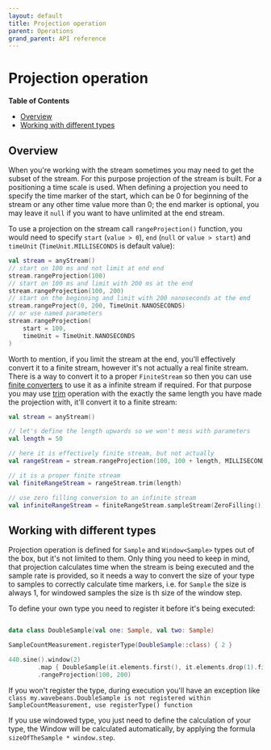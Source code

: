 ```yaml
---
layout: default
title: Projection operation
parent: Operations
grand_parent: API reference
---
```

Projection operation
========

<!-- START doctoc generated TOC please keep comment here to allow auto update -->
<!-- DON'T EDIT THIS SECTION, INSTEAD RE-RUN doctoc TO UPDATE -->
**Table of Contents**

- [Overview](#overview)
- [Working with different types](#working-with-different-types)

<!-- END doctoc generated TOC please keep comment here to allow auto update -->

Overview
--------

When you're working with the stream sometimes you may need to get the subset of the stream. For this purpose projection of the stream is built. For a positioning a time scale is used. When defining a projection you need to specify the time marker of the start, which can be 0 for beginning of the stream or any other time value more than 0; the end marker is optional, you may leave it `null` if you want to have unlimited at the end stream.

To use a projection on the stream call `rangeProjection()` function, you would need to specify `start` (`value > 0`), `end` (`null` or `value > start`) and `timeUnit` (`TimeUnit.MILLISECONDS` is default value):

```kotlin
val stream = anyStream()
// start on 100 ms and not limit at end end
stream.rangeProjection(100)
// start on 100 ms and limit with 200 ms at the end
stream.rangeProjection(100, 200)
// start on the beginning and limit with 200 nanoseconds at the end
stream.rangeProject(0, 200, TimeUnit.NANOSECONDS)
// or use named parameters
stream.rangeProjection(
    start = 100,
    timeUnit = TimeUnit.NANOSECONDS
)
```

Worth to mention, if you limit the stream at the end, you'll effectively convert it to a finite stream, however it's not actually a real finite stream. There is a way to convert it to a proper `FiniteStream` so then you can use [finite converters](../inputs/finite-converters.md) to use it as a infinite stream if required. For that purpose you may use [trim](trim-operation.md) operation with the exactly the same length you have made the projection with, it'll convert it to a finite stream:

```kotlin
val stream = anyStream()

// let's define the length upwards so we won't mess with parameters
val length = 50

// here it is effectively finite stream, but not actually
val rangeStream = stream.rangeProjection(100, 100 + length, MILLISECONDS)

// it is a proper finite stream
val finiteRangeStream = rangeStream.trim(length)

// use zero filling conversion to an infinite stream
val infiniteRangeStream = finiteRangeStream.sampleStream(ZeroFilling()) 
```

Working with different types
----------

Projection operation is defined for `Sample` and `Window<Sample>` types out of the box, but it's not limited to them. Only thing you need to keep in mind, that projection calculates time when the stream is being executed and the sample rate is provided, so it needs a way to convert the size of your type to samples to correctly calculate time markers, i.e. for `Sample` the size is always 1, for windowed samples the size is th size of the window step.

To define your own type you need to register it before it's being executed:

```kotlin

data class DoubleSample(val one: Sample, val two: Sample)

SampleCountMeasurement.registerType(DoubleSample::class) { 2 }

440.sine().window(2)
        .map { DoubleSample(it.elements.first(), it.elements.drop(1).first()) }
        .rangeProjection(100, 200)
```

If you won't register the type, during execution you'll have an exception like `class my.wavebeans.DoubleSample is not registered within SampleCountMeasurement, use registerType() function`

If you use windowed type, you just need to define the calculation of your type, the Window will be calculated automatically, by applying the formula `sizeOfTheSample * window.step`. 